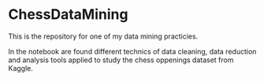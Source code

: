 # ChessDataMining
This is the repository for one of my data mining practicies.

In the notebook are found different technics of data cleaning, data reduction and 
analysis tools applied to study the chess oppenings dataset from Kaggle.
